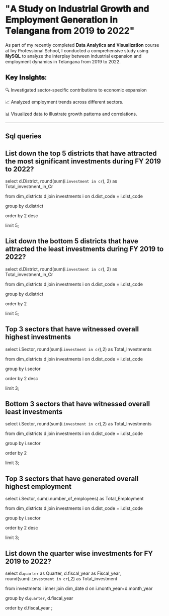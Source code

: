 # "𝐀 𝐒𝐭𝐮𝐝𝐲 𝐨𝐧 𝐈𝐧𝐝𝐮𝐬𝐭𝐫𝐢𝐚𝐥 𝐆𝐫𝐨𝐰𝐭𝐡 𝐚𝐧𝐝 𝐄𝐦𝐩𝐥𝐨𝐲𝐦𝐞𝐧𝐭 𝐆𝐞𝐧𝐞𝐫𝐚𝐭𝐢𝐨𝐧 𝐢𝐧 𝐓𝐞𝐥𝐚𝐧𝐠𝐚𝐧𝐚 𝐟𝐫𝐨𝐦 2019 𝐭𝐨 2022" #

As part of my recently completed 𝐃𝐚𝐭𝐚 𝐀𝐧𝐚𝐥𝐲𝐭𝐢𝐜𝐬 𝐚𝐧𝐝 𝐕𝐢𝐬𝐮𝐚𝐥𝐢𝐳𝐚𝐭𝐢𝐨𝐧 course at Ivy Professional School, I conducted a comprehensive study using 𝐌𝐲𝐒𝐐𝐋 to analyze the interplay between industrial expansion and employment dynamics in Telangana from 2019 to 2022. 

## 𝐊𝐞𝐲 𝐈𝐧𝐬𝐢𝐠𝐡𝐭𝐬: ##

🔍 Investigated sector-specific contributions to economic expansion

📈 Analyzed employment trends across different sectors. 

📊 Visualized data to illustrate growth patterns and correlations.


-----------------------------------------------------------------------------------------------------------------------------------------------------------





## **Sql queries** ##

## List down the top 5 districts that have attracted the most significant investments during FY 2019 to 2022?

select d.District, round(sum(i.`investment in cr`), 2) as Total_investment_in_Cr

from dim_districts d join investments i on d.dist_code = i.dist_code 

group by d.district

order by 2 desc

limit 5;


##  List down the bottom 5 districts that have attracted the least investments during FY 2019 to 2022?
select d.District, round(sum(i.`investment in cr`), 2) as Total_investment_in_Cr

from dim_districts d join investments i on d.dist_code = i.dist_code 

group by d.district

order by 2 

limit 5;


##  Top 3 sectors that have witnessed overall highest investments
select i.Sector, round(sum(i.`investment in cr`),2) as Total_Investments

from dim_districts d join investments i on d.dist_code = i.dist_code 

group by i.sector

order by 2 desc

limit 3;

##  Bottom 3 sectors that have witnessed overall least investments
select i.Sector, round(sum(i.`investment in cr`),2) as Total_Investments

from dim_districts d join investments i on d.dist_code = i.dist_code 

group by i.sector

order by 2 

limit 3;

##  Top 3 sectors that have generated overall highest employment
select i.Sector, sum(i.number_of_employees) as Total_Employment

from dim_districts d join investments i on d.dist_code = i.dist_code 

group by i.sector

order by 2 desc

limit 3;



##  List down the quarter wise investments for FY 2019 to 2022?
select d.`quarter` as Quarter, d.fiscal_year as Fiscal_year,  round(sum(i.`investment in cr`),2) as Total_investment

from investments i inner join dim_date d on i.month_year=d.month_year

group by d.`quarter`, d.fiscal_year

order by d.fiscal_year ;
